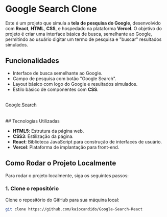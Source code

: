 # Google Search Clone

Este é um projeto que simula a **tela de pesquisa do Google**, desenvolvido com **React**, **HTML**, **CSS**, e hospedado na plataforma **Vercel**. O objetivo do projeto é criar uma interface básica de busca, semelhante ao Google, permitindo ao usuário digitar um termo de pesquisa e "buscar" resultados simulados.

## Funcionalidades

- Interface de busca semelhante ao Google.
- Campo de pesquisa com botão "Google Search".
- Layout básico com logo do Google e resultados simulados.
- Estilo básico de componentes com **CSS**.
<br>
<a href="https://google-search-react-brown.vercel.app/">Google Search</a>
<br>
<br>
<br>
## Tecnologias Utilizadas

- **HTML5**: Estrutura da página web.
- **CSS3**: Estilização da página.
- **React**: Biblioteca JavaScript para construção de interfaces de usuário.
- **Vercel**: Plataforma de implantação para front-end.

## Como Rodar o Projeto Localmente

Para rodar o projeto localmente, siga os seguintes passos:

### 1. Clone o repositório

Clone o repositório do GitHub para sua máquina local:

```bash
git clone https://github.com/kaiocandido/Google-Search-React
